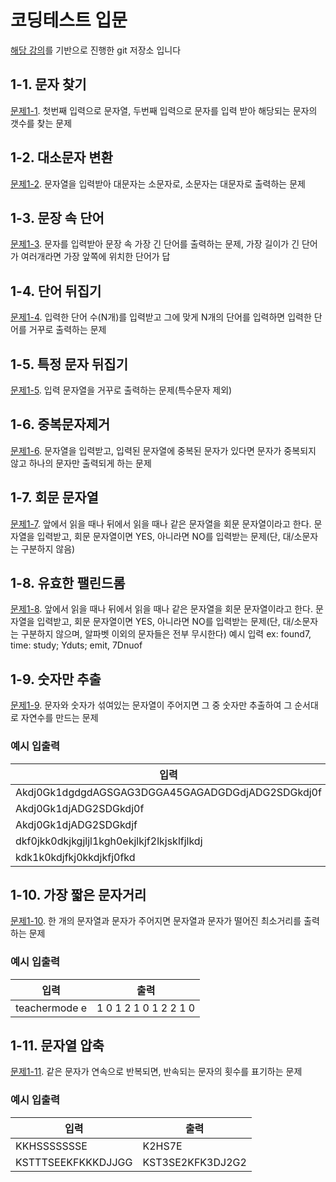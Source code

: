 # 코딩테스트 입문
[해당 강의](https://www.inflearn.com/course/%EC%9E%90%EB%B0%94-%EC%95%8C%EA%B3%A0%EB%A6%AC%EC%A6%98-%EB%AC%B8%EC%A0%9C%ED%92%80%EC%9D%B4-%EC%BD%94%ED%85%8C%EB%8C%80%EB%B9%84)를 기반으로 진행한 git 저장소 입니다

## 1-1. 문자 찾기
[문제1-1](/src/problem1/Problem1_1.java). 첫번째 입력으로 문자열, 두번째 입력으로 문자를 입력 받아 해당되는 문자의 갯수를 찾는 문제



## 1-2. 대소문자 변환
[문제1-2](/src/problem1/Problem1_2.java). 문자열을 입력받아 대문자는 소문자로, 소문자는 대문자로 출력하는 문제


## 1-3. 문장 속 단어
[문제1-3](/src/problem1/Problem1_3.java). 문자를 입력받아 문장 속 가장 긴 단어를 출력하는 문제, 가장 길이가 긴 단어가 여러개라면 가장 앞쪽에 위치한 단어가 답



## 1-4. 단어 뒤집기
[문제1-4](/src/problem1/Problem1_4.java). 입력한 단어 수(N개)를 입력받고 그에 맞게 N개의 단어를 입력하면 입력한 단어를 거꾸로 출력하는 문제

## 1-5. 특정 문자 뒤집기
[문제1-5](/src/problem1/Problem1_5.java). 입력 문자열을 거꾸로 출력하는 문제(특수문자 제외)

## 1-6. 중복문자제거
[문제1-6](/src/problem1/Problem1_6.java). 문자열을 입력받고, 입력된 문자열에 중복된 문자가 있다면 문자가 중복되지 않고 하나의 문자만 출력되게 하는 문제

## 1-7. 회문 문자열
[문제1-7](/src/problem1/Problem1_7.java). 앞에서 읽을 때나 뒤에서 읽을 때나 같은 문자열을 회문 문자열이라고 한다. 문자열을 입력받고, 회문 문자열이면 YES, 아니라면 NO를 입력받는 문제(단, 대/소문자는 구분하지 않음)

## 1-8. 유효한 팰린드롬
[문제1-8](/src/problem1/Problem1_8.java). 앞에서 읽을 때나 뒤에서 읽을 때나 같은 문자열을 회문 문자열이라고 한다. 문자열을 입력받고, 회문 문자열이면 YES, 아니라면 NO를 입력받는 문제(단, 대/소문자는 구분하지 않으며, 알파벳 이외의 문자들은 전부 무시한다)
예시 입력 ex: found7, time: study; Yduts; emit, 7Dnuof

## 1-9. 숫자만 추출
[문제1-9](/src/problem1/Problem1_9.java). 문자와 숫자가 섞여있는 문자열이 주어지면 그 중 숫자만 추출하여 그 순서대로 자연수를 만드는 문제

### 예시 입출력
| 입력 | 출력 |
|------|------|
| Akdj0Gk1dgdgdAGSGAG3DGGA45GAGADGDGdjADG2SDGkdj0f | 134520 |
| Akdj0Gk1djADG2SDGkdj0f | 120 |
| Akdj0Gk1djADG2SDGkdjf | 12 |
| dkf0jkk0dkjkgjljl1kgh0ekjlkjf2lkjsklfjlkdj | 102 |
| kdk1k0kdjfkj0kkdjkfj0fkd | 1000 |

## 1-10. 가장 짧은 문자거리
[문제1-10](/src/problem1/Problem1_10.java). 한 개의 문자열과 문자가 주어지면 문자열과 문자가 떨어진 최소거리를 출력하는 문제

### 예시 입출력
| 입력 | 출력 |
|------|------|
| teachermode e | 1 0 1 2 1 0 1 2 2 1 0 |

## 1-11. 문자열 압축
[문제1-11](/src/problem1/Problem1_11.java). 같은 문자가 연속으로 반복되면, 반속되는 문자의 횟수를 표기하는 문제

### 예시 입출력
| 입력 | 출력 |
|------|------|
| KKHSSSSSSSE | K2HS7E |
| KSTTTSEEKFKKKDJJGG | KST3SE2KFK3DJ2G2 |





